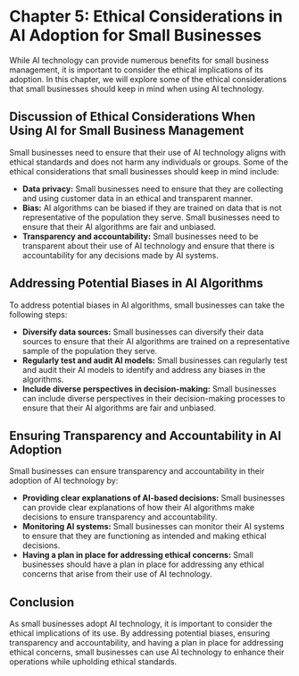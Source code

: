 Chapter 5: Ethical Considerations in AI Adoption for Small Businesses
=====================================================================

While AI technology can provide numerous benefits for small business management, it is important to consider the ethical implications of its adoption. In this chapter, we will explore some of the ethical considerations that small businesses should keep in mind when using AI technology.

Discussion of Ethical Considerations When Using AI for Small Business Management
--------------------------------------------------------------------------------

Small businesses need to ensure that their use of AI technology aligns with ethical standards and does not harm any individuals or groups. Some of the ethical considerations that small businesses should keep in mind include:

* **Data privacy:** Small businesses need to ensure that they are collecting and using customer data in an ethical and transparent manner.
* **Bias:** AI algorithms can be biased if they are trained on data that is not representative of the population they serve. Small businesses need to ensure that their AI algorithms are fair and unbiased.
* **Transparency and accountability:** Small businesses need to be transparent about their use of AI technology and ensure that there is accountability for any decisions made by AI systems.

Addressing Potential Biases in AI Algorithms
--------------------------------------------

To address potential biases in AI algorithms, small businesses can take the following steps:

* **Diversify data sources:** Small businesses can diversify their data sources to ensure that their AI algorithms are trained on a representative sample of the population they serve.
* **Regularly test and audit AI models:** Small businesses can regularly test and audit their AI models to identify and address any biases in the algorithms.
* **Include diverse perspectives in decision-making:** Small businesses can include diverse perspectives in their decision-making processes to ensure that their AI algorithms are fair and unbiased.

Ensuring Transparency and Accountability in AI Adoption
-------------------------------------------------------

Small businesses can ensure transparency and accountability in their adoption of AI technology by:

* **Providing clear explanations of AI-based decisions:** Small businesses can provide clear explanations of how their AI algorithms make decisions to ensure transparency and accountability.
* **Monitoring AI systems:** Small businesses can monitor their AI systems to ensure that they are functioning as intended and making ethical decisions.
* **Having a plan in place for addressing ethical concerns:** Small businesses should have a plan in place for addressing any ethical concerns that arise from their use of AI technology.

Conclusion
----------

As small businesses adopt AI technology, it is important to consider the ethical implications of its use. By addressing potential biases, ensuring transparency and accountability, and having a plan in place for addressing ethical concerns, small businesses can use AI technology to enhance their operations while upholding ethical standards.
